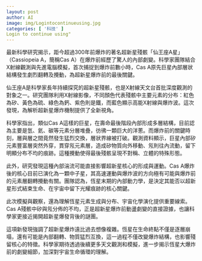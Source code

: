 ```yaml
---
layout: post
author: AI
image: img/Logintocontinueusing.jpg
categories: [ '科技' ]
Login to continue using"
---
```

最新科學研究揭示，距今超過300年前爆炸的著名超新星殘骸「仙王座A星」（Cassiopeia A，簡稱Cas A）在爆炸前經歷了驚人的內部劇變。科學家團隊結合X射線觀測與先進電腦模擬，首次捕捉到爆炸前數小時，Cas A原先巨星內部層狀結構發生劇烈翻轉及攪動，為超新星爆炸前的最後關鍵。

仙王座A是科學家長年持續探究的超新星殘骸，也是X射線天文台首批深度觀測的對象之一。研究團隊利用X射線影像，不同顏色代表殘骸中主要元素的分布：紅色為矽、黃色為硫、綠色為鈣、紫色則是鐵，而藍色顯示高能X射線與爆炸波。這次發現，為解析超新星爆炸機制提供了全新視角。

科學家指出，類似Cas A這樣的巨星，在壽命最後階段內部形成多層結構，目前認為主要是氫、氦、碳等元素分層堆疊，彷彿一顆巨大的洋蔥。而爆炸前的關鍵時刻，層與層之間竟然發生猛烈交換，層狀界線被打破。觀測資料顯示，巨星內部矽元素豐富層突然外穿，貫穿氖元素層，造成矽物質向外移動、氖則往內流動，留下明顯分布不均的痕跡。這種攪動使得最後殘骸呈現不對稱、立體的特殊形態。

此外，研究發現這種內部湍流可能直接影響超新星核心的形成與運動。Cas A爆炸後的核心目前已演化為一顆中子星，其高速運動與爆炸波的方向極有可能與爆炸前的元素層翻轉攪動有關。團隊認為，恆星末期的內部動力學，是決定其能否以超新星形式結束生命、在宇宙中留下光耀痕跡的核心關鍵。

此次模擬與觀察，還為理解恆星元素生成與分布、宇宙化學演化提供重要線索。Cas A殘骸中矽與氖分佈的不均，正是超新星爆炸前動盪劇變的直接證據，也讓科學家更接近揭開超新星爆發背後的謎團。

這項新發現強調了超新星爆炸遠比過去想像複雜。恆星在生命終點不僅是逐層崩塌，還有可能是內部翻轉、物質猛烈互換，這一過程不僅改變爆炸結構，也影響殘留核心的特徵。科學家期待透過後續更多天文觀測和模擬，進一步揭示恆星大爆炸前的劇變細節，加深對宇宙生命循環的理解。